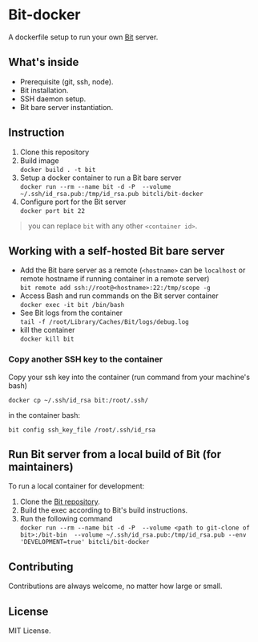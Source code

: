 # Bit-docker

A dockerfile setup to run your own [Bit](https://www.github.com/teambit/bit) server.

## What's inside

- Prerequisite (git, ssh, node).
- Bit installation.
- SSH daemon setup.
- Bit bare server instantiation.

## Instruction

1. Clone this repository
1. Build image  
    `docker build . -t bit`
1. Setup a docker container to run a Bit bare server  
    `docker run --rm --name bit -d -P  --volume ~/.ssh/id_rsa.pub:/tmp/id_rsa.pub bitcli/bit-docker`
1. Configure port for the Bit server  
    `docker port bit 22`

> you can replace `bit` with any other `<container id>`.

## Working with a self-hosted Bit bare server

- Add the Bit bare server as a remote (`<hostname>` can be `localhost` or remote hostname if running container in a remote server)  
    `bit remote add ssh://root@<hostname>:22:/tmp/scope -g`
- Access Bash and run commands on the Bit server container  
    `docker exec -it bit /bin/bash`
- See Bit logs from the container  
    `tail -f /root/Library/Caches/Bit/logs/debug.log`
- kill the container  
    `docker kill bit`

### Copy another SSH key to the container

Copy your ssh key into the container (run command from your machine's bash)

`docker cp ~/.ssh/id_rsa bit:/root/.ssh/`

in the container bash:

`bit config ssh_key_file /root/.ssh/id_rsa`

## Run Bit server from a local build of Bit (for maintainers)

To run a local container for development:

1. Clone the [Bit repository](https://www.github.com/teambit/bit).
1. Build the exec according to Bit's build instructions.
1. Run the following command  
    `docker run --rm --name bit -d -P  --volume <path to git-clone of bit>:/bit-bin  --volume ~/.ssh/id_rsa.pub:/tmp/id_rsa.pub --env 'DEVELOPMENT=true' bitcli/bit-docker`

## Contributing

Contributions are always welcome, no matter how large or small.

## License

MIT License.
